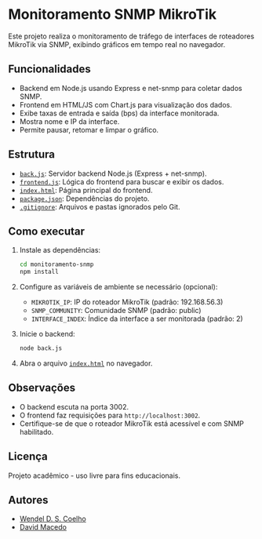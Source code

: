 # Monitoramento SNMP MikroTik

Este projeto realiza o monitoramento de tráfego de interfaces de roteadores MikroTik via SNMP, exibindo gráficos em tempo real no navegador.

## Funcionalidades

- Backend em Node.js usando Express e net-snmp para coletar dados SNMP.
- Frontend em HTML/JS com Chart.js para visualização dos dados.
- Exibe taxas de entrada e saída (bps) da interface monitorada.
- Mostra nome e IP da interface.
- Permite pausar, retomar e limpar o gráfico.

## Estrutura

- [`back.js`](monitoramento-snmp/back.js): Servidor backend Node.js (Express + net-snmp).
- [`frontend.js`](monitoramento-snmp/frontend.js): Lógica do frontend para buscar e exibir os dados.
- [`index.html`](monitoramento-snmp/index.html): Página principal do frontend.
- [`package.json`](monitoramento-snmp/package.json): Dependências do projeto.
- [`.gitignore`](monitoramento-snmp/.gitignore): Arquivos e pastas ignorados pelo Git.

## Como executar

1. Instale as dependências:

    ```sh
    cd monitoramento-snmp
    npm install
    ```

2. Configure as variáveis de ambiente se necessário (opcional):

    - `MIKROTIK_IP`: IP do roteador MikroTik (padrão: 192.168.56.3)
    - `SNMP_COMMUNITY`: Comunidade SNMP (padrão: public)
    - `INTERFACE_INDEX`: Índice da interface a ser monitorada (padrão: 2)

3. Inicie o backend:

    ```sh
    node back.js
    ```

4. Abra o arquivo [`index.html`](monitoramento-snmp/index.html) no navegador.

## Observações

- O backend escuta na porta 3002.
- O frontend faz requisições para `http://localhost:3002`.
- Certifique-se de que o roteador MikroTik está acessível e com SNMP habilitado.

## Licença

Projeto acadêmico - uso livre para fins educacionais.

## Autores

- [Wendel D. S. Coelho](https://github.com/WendeldsCoelho)
- [David Macedo](https://github.com/DavidMacedodev)
